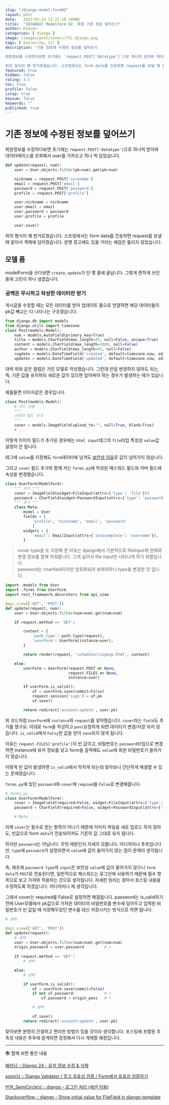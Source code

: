```yaml
---
slug: "/django-model-form02"
layout: post
date:   2022-03-23 13:27:18 +0900
title:  "[DJANGO] ModelForm 02. 회원 기존 정보 덮어쓰기"
author: Kimson
categories: [ django ]
image: /images/post/covers/TIL-django.png
tags: [ overwrite, til ]
description: "기존 정보에 수정된 정보를 덮어쓰기

회원정보를 수정하다보면 초기에는 `request.POST['datatype']`으로 하나씩 받아와 데이터베이스를 조회해서 user를 가져오고 하나 씩 담았습니다.

위의 형식이 꽤 번거로웠습니다. 스프링에서는 form data를 전송하면 request를 보낼 때 알아서 객체에 담아줬습니다. 분명 장고에도 있을 거라는 예감은 틀리지 않았습니다."
featured: true
hidden: false
rating: 4.5
toc: true
profile: false
istop: true
keysum: false
keywords: ""
published: true
---
```


# 기존 정보에 수정된 정보를 덮어쓰기

회원정보를 수정하다보면 초기에는 `request.POST['datatype']`으로 하나씩 받아와 데이터베이스를 조회해서 user를 가져오고 하나 씩 담았습니다.

```python
def update(request, num):
    user = User.objects.filter(pk=num).get(pk=num)

    nickname = request.POST['nickname']
    email = request.POST['email']
    password = request.POST['password']
    profile = request.POST['profile']

    user.nickname = nickname
    user.email = email
    user.password = password
    user.profile = profile

    user.save()
```

위의 형식이 꽤 번거로웠습니다. 스프링에서는 form data를 전송하면 request를 보낼 때 알아서 객체에 담아줬습니다. 분명 장고에도 있을 거라는 예감은 틀리지 않았습니다.

## 모델 폼

modelForm을 쓰다보면 `create`, `update`가 단 몇 줄에 끝납니다. 그렇게 편하게 쓰던 중에 고민이 하나 생겼습니다.

### 공백은 무시하고 작성한 데이터만 받기

게시글을 수정할 때는 모든 데이터를 받아 업데이트 폼으로 연결하면 해당 데이터들이 pk값 빼고는 다 나타나는 구조였습니다.

```python
from django.db import models
from django.utils import timezone
class Post(models.Model):
    num = models.AutoField(primary_key=True)
    title = models.CharField(max_length=45, null=False, unique=True)
    content = models.CharField(max_length=1000, null=False)
    author = models.CharField(max_length=45, null=False)
    regdate = models.DateTimeField('created', default=timezone.now, editable=False, null=False, blank=False)
    updates = models.DateTimeField('updated', default=timezone.now, editable=False, null=False, blank=False)
```

대략 위와 같은 컬럼은 가진 모델로 작성했습니다. 그런데 만일 변경하지 않아도 되는, 즉, 기존 값을 유지하되 새로운 값이 있으면 덮어써야 하는 경우가 발생하는 때가 있습니다.

예를들면 이미지같은 경우입니다.

```python
class Post(models.Model):
    # 코드 상동
    """
    이미지 필드 추가
    """
    cover = models.ImageField(upload_to="", null=True, blank=True)
    # ...
```

이렇게 이미지 필드가 추가된 경우에는 `html input`태그의 `file`타입 특성상 `value`값 설정이 안 됩니다.

태그에 `value`를 지정해도 `form`데이터에 넘겨도 [보안상 이유](https://jkorpela.fi/forms/file.html#value)로 값이 넘어가지 않습니다.

그리고 `cover` 필드 추가와 함께 저는 `forms.py`에 작성된 패스워드 필드와 커버 필드에 속성을 변경했습니다.

```python
class UserForm(ModelForm):
    """ 추가 """
    cover = ImageField(widget=FileInput(attrs={'type': 'file'}))
    password = CharField(widget=PasswordInput(attrs={'type': 'password', 'autocomplete': 'current-password'}))
    """ 추가 """
    class Meta:
        model = User
        fields = [
            'profile', 'nickname', 'email', 'password'
            ]
        widgets = {
            'email': EmailInput(attrs={'autocomplete': 'username'}),
        }
```

> cover type을 또 지정해 준 이유는 django에서 기본적으로 fileInput에 현재와 변경 정보를 함께 띄워줍니다. 그게 싫어서 file input만 나타나게 하기 위함입니다.  
> password는 charfield이지만 암호화되어 보여야하니 type을 변경한 것 입니다.

```python
import .models from User
import .forms from UserForm
import rest_framework.decorators from api_view

@api_view(['GET', 'POST'])
def update(request, num):
    user = User.objects.filter(num=num).get(num=num)

    if request.method == 'GET':

        context = {
            'path_type': path_type(request),
            'userForm': UserForm(instance=user),
        }

        return render(request, 'scheduler/signup.html', context)

    else:
        userForm = UserForm(request.POST or None,
                            request.FILES or None,
                            instance=user)

        if userForm.is_valid():
            uf = userForm.save(commit=False)
            request.session['sign'] = uf.pk
            uf.save()

        return redirect('account:update', user.pk)
```

위 코드처럼 `UserForm`에 `instance`와 `request`를 넣어줬습니다. `cover`라는 `field`도 추가를 했구요. 이대로 `form`을 작성하고 `post`요청하게 되면 데이터가 변경/저장 되지 않습니다. `is_valid`에서 `Falsy`한 값을 받아 `save`되지 않게 됩니다.

이유는 `request.FILES['profile']`이 빈 값이고, 비밀번호는 `password`타입으로 변경하면 instance에 유저 정보를 넣고 form을 출력해도 `value`에 회원 비밀번호가 들어가지 않습니다.

이렇게 빈 값이 발생하면 `is_valid`에서 막히게 되는데 찾아보니 간단하게 해결할 수 있는 문제였습니다.

`forms.py`에 있던 `password`와 `cover`에 `requied`를 `False`로 변경해줍니다.

```python
# forms.py
class UserForm(ModelForm):
    cover = ImageField(required=False, widget=FileInput(attrs={'type': 'file'}))
    password = CharField(required=False, widget=PasswordInput(attrs={'type': 'password', 'autocomplete': 'current-password'}))

    # Meta ...
```

이제 `cover`는 필수로 받는 항목이 아니기 때문에 이미지 파일을 새로 업로드 하지 않아도, 빈값으로 form `data`가 전송되어져도 기존의 값 그대로 유지 됩니다.

하지만 `password`는 아닙니다. 무엇 때문인지 자세히 모릅니다. <span class="text-danger fw-bold">어디까지나 추측입니다만</span>, `type`에 `password`가 설정되면서 `value`에 값이 들어가지 않는 점이 문제라 생각됩니다.

즉, 애초에 `password type`의 `input`은 보안상 `value`에 값이 들어가지 않으니 `form data`가 `POST`로 전송된다면, 일반적으로 패스워드는 로그인에 사용하기 때문에 필수 항목으로 보고 가져와 적용하는 것으로 생각됩니다. 자세한 원리는 찾아서 포스팅 내용을 수정하도록 하겠습니다. 어디까지나 제 생각입니다.

그래서 cover는 required를 False로 설정하면 해결됩니다. password는 is_valid하기 전에 User모델에서 pk값으로 가져온 데이터의 비밀번호를 변수에 담아두고 입력된 비밀번호가 빈 값일 때 저장해두었던 변수를 대신 저장시키는 방식으로 하면 됩니다.

```python
# 생략

@api_view(['GET', 'POST'])
def update(request):
    # 생략
    user = User.objects.filter(num=num).get(num=num)
    origin_password = user.password         # +
    
    if request.method == 'GET':
        # 생략

    else:
        # 생략

        if userForm.is_valid():
            uf = userForm.save(commit=False)
            if not uf.password:             # +
                uf.password = origin_pass   # +

            # 생략

            uf.save()
        return redirect('account:update', user.pk)
```

찾아보면 분명히 간결하고 편리한 방법이 있을 것이라 생각합니다. 포스팅에 포함된 추측성 내용은 추후에 알게되면 정정해서 다시 게재할 예정입니다.

-----

📚 함께 보면 좋은 내용

[해리님 :: Django 24 - 유저 정보 수정 & 삭제](https://tothefullest08.github.io/django/2019/06/19/Django24_accounts4_update_delete_password/)

[sosin님 :: Django Validator / 장고 유효성 검증 / Form에서 유효성 검증하기](https://programmers-sosin.tistory.com/entry/Django-Validator-%EC%9E%A5%EA%B3%A0-%EC%9C%A0%ED%9A%A8%EC%84%B1-%EA%B2%80%EC%A6%9D-Form%EC%97%90%EC%84%9C-%EC%9C%A0%ED%9A%A8%EC%84%B1-%EA%B2%80%EC%A6%9D%ED%95%98%EA%B8%B0)

[반원_SemiCircle님 :: django - 로그인 처리 (세션 이용)](https://gosmcom.tistory.com/143)

[Stackoverflow :: django - Show initial value for FileField in django-template](https://stackoverflow.com/questions/37475302/show-initial-value-for-filefield-in-django-template)